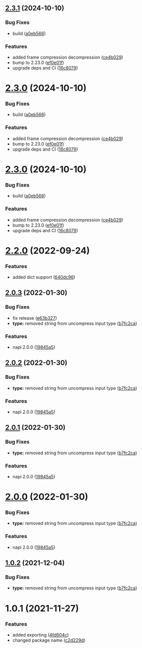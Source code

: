 ## [2.3.1](https://github.com/antoniomuso/lz4-napi/compare/v2.2.0...v2.3.1) (2024-10-10)


### Bug Fixes

* build ([a0eb566](https://github.com/antoniomuso/lz4-napi/commit/a0eb5668821a6781218bc67c8984346d1660ec3b))


### Features

* added frame compression decompression ([ce4b029](https://github.com/antoniomuso/lz4-napi/commit/ce4b0292becbfeea6d902d97d918fc6447b8df83))
* bump to 2.23.0 ([ef0e01f](https://github.com/antoniomuso/lz4-napi/commit/ef0e01ffba311e1637495e6cb7b51b0ca8b963eb))
* upgrade deps and CI ([16c8079](https://github.com/antoniomuso/lz4-napi/commit/16c807945c29d6e6385eb344e17f670cf5699d8a))



# [2.3.0](https://github.com/antoniomuso/lz4-napi/compare/v2.2.0...v2.3.0) (2024-10-10)


### Bug Fixes

* build ([a0eb566](https://github.com/antoniomuso/lz4-napi/commit/a0eb5668821a6781218bc67c8984346d1660ec3b))


### Features

* added frame compression decompression ([ce4b029](https://github.com/antoniomuso/lz4-napi/commit/ce4b0292becbfeea6d902d97d918fc6447b8df83))
* bump to 2.23.0 ([ef0e01f](https://github.com/antoniomuso/lz4-napi/commit/ef0e01ffba311e1637495e6cb7b51b0ca8b963eb))
* upgrade deps and CI ([16c8079](https://github.com/antoniomuso/lz4-napi/commit/16c807945c29d6e6385eb344e17f670cf5699d8a))



# [2.3.0](https://github.com/antoniomuso/lz4-napi/compare/v2.2.0...v2.3.0) (2024-10-10)


### Bug Fixes

* build ([a0eb566](https://github.com/antoniomuso/lz4-napi/commit/a0eb5668821a6781218bc67c8984346d1660ec3b))


### Features

* added frame compression decompression ([ce4b029](https://github.com/antoniomuso/lz4-napi/commit/ce4b0292becbfeea6d902d97d918fc6447b8df83))
* bump to 2.23.0 ([ef0e01f](https://github.com/antoniomuso/lz4-napi/commit/ef0e01ffba311e1637495e6cb7b51b0ca8b963eb))
* upgrade deps and CI ([16c8079](https://github.com/antoniomuso/lz4-napi/commit/16c807945c29d6e6385eb344e17f670cf5699d8a))



# [2.2.0](https://github.com/antoniomuso/lz4-napi/compare/v2.1.0...v2.2.0) (2022-09-24)


### Features

* added dict support ([640dc96](https://github.com/antoniomuso/lz4-napi/commit/640dc9687d8e635a2457cba48f15d54a0a83532d))



## [2.0.3](https://github.com/antoniomuso/lz4-napi/compare/v1.0.1...v2.0.3) (2022-01-30)


### Bug Fixes

* fix release ([e63b327](https://github.com/antoniomuso/lz4-napi/commit/e63b327786ce0ee87689663e37838bfb35002864))
* **type:** removed string from uncompress input type ([b7fc2ca](https://github.com/antoniomuso/lz4-napi/commit/b7fc2cacd9b8664006105d4417c04fb6a1103a17))


### Features

* napi 2.0.0 ([19845a5](https://github.com/antoniomuso/lz4-napi/commit/19845a54fe0b4897b4fde9ba5796dd061f055422))



## [2.0.2](https://github.com/antoniomuso/lz4-napi/compare/v1.0.1...v2.0.2) (2022-01-30)


### Bug Fixes

* **type:** removed string from uncompress input type ([b7fc2ca](https://github.com/antoniomuso/lz4-napi/commit/b7fc2cacd9b8664006105d4417c04fb6a1103a17))


### Features

* napi 2.0.0 ([19845a5](https://github.com/antoniomuso/lz4-napi/commit/19845a54fe0b4897b4fde9ba5796dd061f055422))



## [2.0.1](https://github.com/antoniomuso/lz4-napi/compare/v1.0.1...v2.0.1) (2022-01-30)


### Bug Fixes

* **type:** removed string from uncompress input type ([b7fc2ca](https://github.com/antoniomuso/lz4-napi/commit/b7fc2cacd9b8664006105d4417c04fb6a1103a17))


### Features

* napi 2.0.0 ([19845a5](https://github.com/antoniomuso/lz4-napi/commit/19845a54fe0b4897b4fde9ba5796dd061f055422))



# [2.0.0](https://github.com/antoniomuso/lz4-napi/compare/v1.0.1...v2.0.0) (2022-01-30)


### Bug Fixes

* **type:** removed string from uncompress input type ([b7fc2ca](https://github.com/antoniomuso/lz4-napi/commit/b7fc2cacd9b8664006105d4417c04fb6a1103a17))


### Features

* napi 2.0.0 ([19845a5](https://github.com/antoniomuso/lz4-napi/commit/19845a54fe0b4897b4fde9ba5796dd061f055422))



## [1.0.2](https://github.com/antoniomuso/lz4-napi/compare/v1.0.1...v1.0.2) (2021-12-04)


### Bug Fixes

* **type:** removed string from uncompress input type ([b7fc2ca](https://github.com/antoniomuso/lz4-napi/commit/b7fc2cacd9b8664006105d4417c04fb6a1103a17))



# 1.0.1 (2021-11-27)


### Features

* added exporting ([4fd604c](https://github.com/antoniomuso/lz4-napi/commit/4fd604c94087fb0f0c6c79bb092a43d43d8c9b6f))
* changed package name ([c2d229d](https://github.com/antoniomuso/lz4-napi/commit/c2d229dbdb3ce5140a8b95198b546331af7b7b3d))
